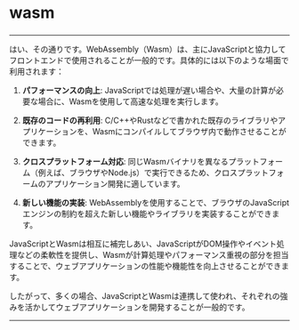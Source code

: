 ###
# wasm
###

---

はい、その通りです。WebAssembly（Wasm）は、主にJavaScriptと協力してフロントエンドで使用されることが一般的です。具体的には以下のような場面で利用されます：

1. **パフォーマンスの向上**: JavaScriptでは処理が遅い場合や、大量の計算が必要な場合に、Wasmを使用して高速な処理を実行します。

2. **既存のコードの再利用**: C/C++やRustなどで書かれた既存のライブラリやアプリケーションを、Wasmにコンパイルしてブラウザ内で動作させることができます。

3. **クロスプラットフォーム対応**: 同じWasmバイナリを異なるプラットフォーム（例えば、ブラウザやNode.js）で実行できるため、クロスプラットフォームのアプリケーション開発に適しています。

4. **新しい機能の実装**: WebAssemblyを使用することで、ブラウザのJavaScriptエンジンの制約を超えた新しい機能やライブラリを実装することができます。

JavaScriptとWasmは相互に補完しあい、JavaScriptがDOM操作やイベント処理などの柔軟性を提供し、Wasmが計算処理やパフォーマンス重視の部分を担当することで、ウェブアプリケーションの性能や機能性を向上させることができます。

したがって、多くの場合、JavaScriptとWasmは連携して使われ、それぞれの強みを活かしてウェブアプリケーションを開発することが一般的です。

---
